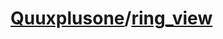 # [Quuxplusone](https://github.com/Quuxplusone)/**[ring_view](https://github.com/Quuxplusone/ring_view)**